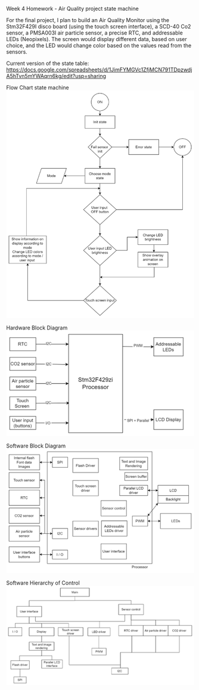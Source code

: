 Week 4 Homework - Air Quality project state machine

For the final project, I plan to build an Air Quality Monitor using the Stm32F429I disco board (using the touch screen interface), a SCD-40 Co2 sensor, a PMSA003I air particle sensor, a precise RTC, and addressable LEDs (Neopixels). 
The screen would display different data, based on user choice, and the LED would change color based on the values read from the sensors. 

Current version of the state table: https://docs.google.com/spreadsheets/d/1JimFYMGVc1ZfjMCN791TDpzwdjA5hTvn5mYWAqrn6kg/edit?usp=sharing

Flow Chart state machine
![FLOW](https://github.com/snkYmkrct/Making_Embedded_Systems_Course/blob/main/Week%204%20homework/Week%204%20Homework-Flow%20Chart%20state%20machine.png?raw=true)



Hardware Block Diagram
![HW DIAGRAM](https://github.com/snkYmkrct/Making_Embedded_Systems_Course/blob/main/Week%204%20homework/Week%204%20Homework-HW%20diagram.png?raw=true)


Software Block Diagram
![SW DIAGRAM](https://github.com/snkYmkrct/Making_Embedded_Systems_Course/blob/main/Week%204%20homework/Week%204%20Homework-SW%20block%20diagram.png?raw=true)


Software Hierarchy of Control
![SW CONTROL](https://github.com/snkYmkrct/Making_Embedded_Systems_Course/blob/main/Week%204%20homework/Week%204%20Homework-SW%20Hierarchy%20of%20Control.png?raw=true)

